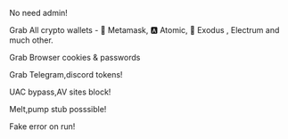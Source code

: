 No need admin!

Grab All crypto wallets - 🦊 Metamask, 🅰️ Atomic, 👾 Exodus , Electrum and much other.

Grab Browser cookies & passwords

Grab Telegram,discord tokens!

UAC bypass,AV sites block!

Melt,pump stub posssible!

Fake error on run!
